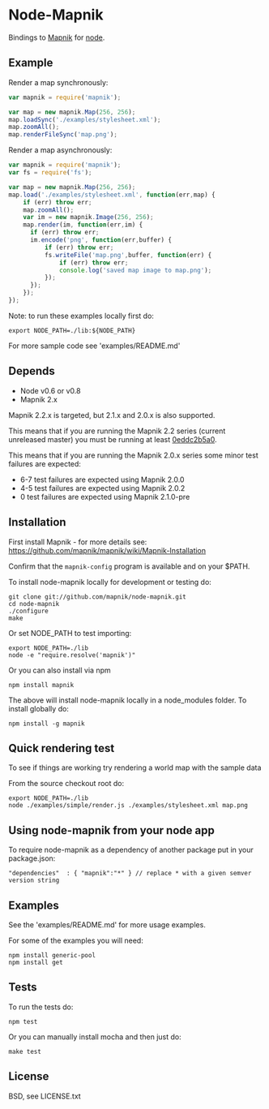 
# Node-Mapnik
      
Bindings to [Mapnik](http://mapnik.org) for [node](http://nodejs.org).


## Example

Render a map synchronously:

```js
var mapnik = require('mapnik');

var map = new mapnik.Map(256, 256);
map.loadSync('./examples/stylesheet.xml');
map.zoomAll();
map.renderFileSync('map.png');
```

Render a map asynchronously:

```js
var mapnik = require('mapnik');
var fs = require('fs');

var map = new mapnik.Map(256, 256);
map.load('./examples/stylesheet.xml', function(err,map) {
    if (err) throw err;
    map.zoomAll();
    var im = new mapnik.Image(256, 256);
    map.render(im, function(err,im) {
      if (err) throw err;
      im.encode('png', function(err,buffer) {
          if (err) throw err;
          fs.writeFile('map.png',buffer, function(err) {
              if (err) throw err;
              console.log('saved map image to map.png');
          });
      });
    });
});
```

Note: to run these examples locally first do:

    export NODE_PATH=./lib:${NODE_PATH}

For more sample code see 'examples/README.md'


## Depends

* Node v0.6 or v0.8
* Mapnik 2.x

Mapnik 2.2.x is targeted, but 2.1.x and 2.0.x is also supported.

This means that if you are running the Mapnik 2.2 series (current unreleased master) you must be running at least [0eddc2b5a0](https://github.com/mapnik/mapnik/commit/eebc8cc73eb18903b07e3b3e0757c11925962124).

This means that if you are running the Mapnik 2.0.x series some minor test failures are expected:

 * 6-7 test failures are expected using Mapnik 2.0.0
 * 4-5 test failures are expected using Mapnik 2.0.2
 * 0 test failures are expected using Mapnik 2.1.0-pre

## Installation

First install Mapnik - for more details see: https://github.com/mapnik/mapnik/wiki/Mapnik-Installation

Confirm that the `mapnik-config` program is available and on your $PATH.

To install node-mapnik locally for development or testing do:

    git clone git://github.com/mapnik/node-mapnik.git
    cd node-mapnik
    ./configure
    make

Or set NODE_PATH to test importing:

    export NODE_PATH=./lib
    node -e "require.resolve('mapnik')"

Or you can also install via npm
  
    npm install mapnik

The above will install node-mapnik locally in a node_modules folder. To install globally do:

    npm install -g mapnik


## Quick rendering test

To see if things are working try rendering a world map with the sample data
  
From the source checkout root do:
  
    export NODE_PATH=./lib
    node ./examples/simple/render.js ./examples/stylesheet.xml map.png


## Using node-mapnik from your node app

To require node-mapnik as a dependency of another package put in your package.json:

    "dependencies"  : { "mapnik":"*" } // replace * with a given semver version string

  
## Examples

See the 'examples/README.md' for more usage examples.

For some of the examples you will need:

    npm install generic-pool
    npm install get


## Tests

To run the tests do:
  
    npm test

Or you can manually install mocha and then just do:

    make test

## License

  BSD, see LICENSE.txt